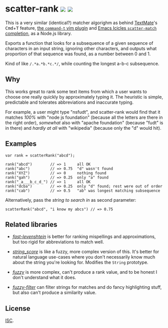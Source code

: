# scatter-rank [![](https://img.shields.io/npm/v/scatter-rank.svg?style=flat-square)][1] [![](https://img.shields.io/travis/anko/scatter-rank.svg?style=flat-square)][2]

This is a very similar (identical?) matcher algorighm as behind [TextMate][3]'s
<kbd>Cmd</kbd>+<kbd>T</kbd> feature, [the `command-t` vim plugin][4] and [Emacs
Icicles `scatter-match` completion][5], as a Node.js library.

Exports a function that looks for a subsequence of a given sequence of
characters in an input string, ignoring other characters, and outputs what
proportion of that sequence was found, as a number between 0 and 1.

Kind of like `/.*a.*b.*c.*/`, while counting the longest a-b-c subsequence.

## Why

This works great to rank some text items from which a user wants to choose one
really quickly by approximately typing it.  The heuristic is simple,
predictable and tolerates abbreviations and inaccurate typing.

For example, a user might type "nsfudt", and scatter-rank would find that it
matches *100%* with "node js foundation" (because all the letters are there in
the right order), *somewhat* also with "apache foundation" (because "fudt" is
in there) and *hardly at all* with "wikipedia" (because only the "d" would
hit).

## Examples

    var rank = scatterRank("abcd");

    rank("abcd")        // => 1     all OK
    rank("abc")         // => 0.75  "d" wasn't found
    rank("XYZ")         // => 0     nothing found
    rank("gah")         // => 0.25  only "a" found
    rank("_a___b_c_d_") // => 1     all OK
    rank("dcba")        // => 0.25  only "d" found; rest were out of order
    rank("cab")         // => 0.5   "ab" was longest matching subsequence

Alternatively, pass the *string to search in* as second parameter:

    scatterRank("abcd", "i know my abcs") // => 0.75

## Related libraries

-   [*fast-levenshtein*][6] is better for ranking mispellings and
    approximations, but too rigid for abbreviations to match well.

-   [*string_score*][7] is like a fuzzy, more complex version of this.  It's
    better for natural language use-cases where you don't necessarily know much
    about the string you're looking for.  Modifies the `String` prototype.

-   [*fuzzy*][8] is more complex, can't produce a rank value, and to be honest
    I don't understand what it does.

-   [*fuzzy-filter*][9] can filter strings for matches and do fancy
    highlighting stuff, but also can't produce a similarity value.

## License

[ISC][10].

[1]: https://www.npmjs.com/package/scatter-rank
[2]: https://travis-ci.org/anko/scatter-rank
[3]: https://macromates.com/
[4]: https://github.com/wincent/Command-T
[5]: http://www.emacswiki.org/emacs?action=browse;oldid=Icicles_-_Fuzzy_Completion;id=Icicles_-_Completion_Methods_and_Styles#toc7
[6]: https://github.com/hiddentao/fast-levenshtein
[7]: https://github.com/joshaven/string_score
[8]: https://github.com/mattyork/fuzzy
[9]: https://github.com/stratuseditor/fuzzy-filter
[10]: http://opensource.org/licenses/ISC
